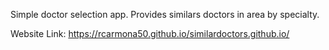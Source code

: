 Simple doctor selection app. Provides similars doctors in area by specialty. 


Website Link:
https://rcarmona50.github.io/similardoctors.github.io/

